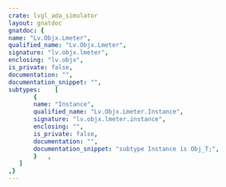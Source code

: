 ```yaml
---
crate: lvgl_ada_simulator
layout: gnatdoc
gnatdoc: {
name: "Lv.Objx.Lmeter",
qualified_name: "Lv.Objx.Lmeter",
signature: "lv.objx.lmeter",
enclosing: "lv.objx",
is_private: false,
documentation: "",
documentation_snippet: "",
subtypes:    [
       {
       name: "Instance",
       qualified_name: "Lv.Objx.Lmeter.Instance",
       signature: "lv.objx.lmeter.instance",
       enclosing: "",
       is_private: false,
       documentation: "",
       documentation_snippet: "subtype Instance is Obj_T;",
       }   ,
   ]
,}
---
```

